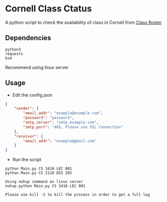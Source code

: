 # Cornell Class Ctatus

A python script to check the availability of class in Cornell from [Class Roster](https://classes.cornell.edu)

## Dependencies

```
python3
requests
bs4
```

Recommend using linux server

## Usage

- Edit the config.json

```Json
{
	"sender": {
		"email_addr": "example@example.com", 
		"password": "password", 
		"smtp_server": "smtp.example.com", 
		"smtp_port": "465, Please use SSL Connection"
	},
	"receiver": {
		"email_addr": "example@gmail.com"
	}
}
```

- Run the script
```
python Main.py CS 3410 LEC 001
python Main.py CS 2110 DIS 202

Using nohup command on linux server
nohup python Main.py CS 3410 LEC 001

Please use kill -2 to kill the process in order to get a full log
```